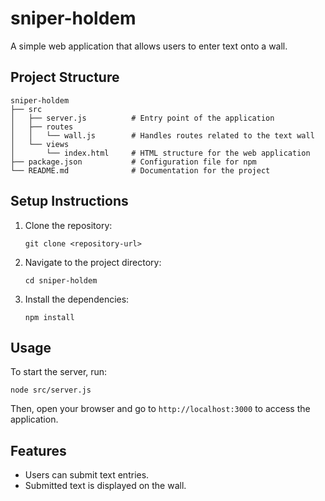 # sniper-holdem
A simple web application that allows users to enter text onto a wall.

## Project Structure
```
sniper-holdem
├── src
│   ├── server.js          # Entry point of the application
│   ├── routes
│   │   └── wall.js        # Handles routes related to the text wall
│   └── views
│       └── index.html     # HTML structure for the web application
├── package.json           # Configuration file for npm
└── README.md              # Documentation for the project
```

## Setup Instructions
1. Clone the repository:
   ```
   git clone <repository-url>
   ```
2. Navigate to the project directory:
   ```
   cd sniper-holdem
   ```
3. Install the dependencies:
   ```
   npm install
   ```

## Usage
To start the server, run:
```
node src/server.js
```
Then, open your browser and go to `http://localhost:3000` to access the application.

## Features
- Users can submit text entries.
- Submitted text is displayed on the wall.